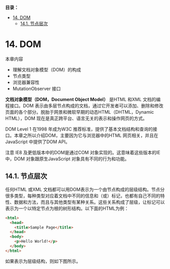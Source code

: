 **目录：**
- [14. DOM](#14-dom)
  - [14.1. 节点层次](#141-节点层次)

# 14. DOM

本章内容
- 理解文档对象模型（DOM）的构成
- 节点类型
- 浏览器兼容性
- MutationObserver 接口

**文档对象模型（DOM，Document Object Model）** 是HTML 和XML 文档的编程接口。DOM 表示由多层节点构成的文档，通过它开发者可以添加、删除和修改页面的各个部分。脱胎于网景和微软早期的动态HTML（DHTML，Dynamic HTML），DOM 现在是真正跨平台、语言无关的表示和操作网页的方式。

DOM Level 1 在1998 年成为W3C 推荐标准，提供了基本文档结构和查询的接口。本章之所以介绍DOM，主要因为它与浏览器中的HTML 网页相关，并且在JavaScript 中提供了DOM API。

注意 IE8 及更低版本中的DOM是通过COM 对象实现的。这意味着这些版本的IE 中，DOM 对象跟原生JavaScript 对象具有不同的行为和功能。

## 14.1. 节点层次

任何HTML 或XML 文档都可以用DOM表示为一个由节点构成的层级结构。节点分很多类型，每种类型对应着文档中不同的信息和（或）标记，也都有自己不同的特性、数据和方法，而且与其他类型有某种关系。这些关系构成了层级，让标记可以表示为一个以特定节点为根的树形结构。以下面的HTML为例：

```html
<html>
  <head>
    <title>Sample Page</title>
  </head>
  <body>
    <p>Hello World!</p>
  </body>
</html>
```

如果表示为层级结构，则如下图所示。


